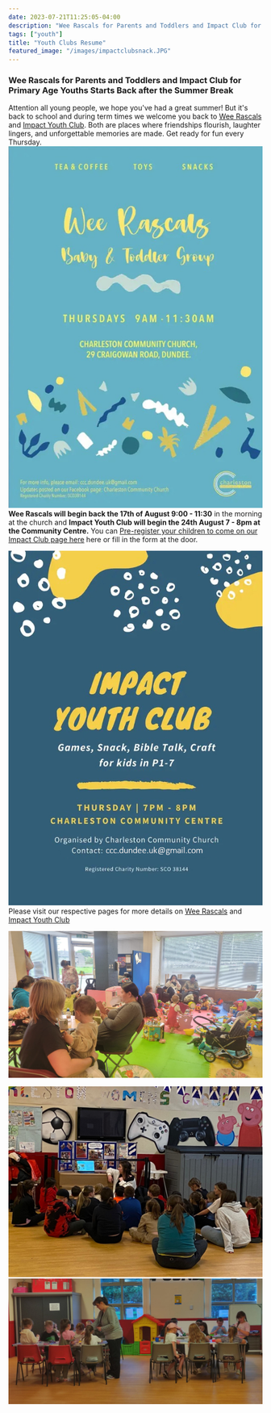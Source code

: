```yaml
---
date: 2023-07-21T11:25:05-04:00
description: "Wee Rascals for Parents and Toddlers and Impact Club for Primary Age Youths Starts Back after the Summer Break"
tags: ["youth"]
title: "Youth Clubs Resume"
featured_image: "/images/impactclubsnack.JPG"
---
```

### Wee Rascals for Parents and Toddlers and Impact Club for Primary Age Youths Starts Back after the Summer Break

Attention all young people, we hope you've had a great summer! But it's back to school and during term times we welcome you back to [Wee Rascals](/whats-on/childrens-activities/toddlers) and  [Impact Youth Club](/whats-on/childrens-activities/impact-youth-club). Both are places where friendships flourish, laughter lingers, and unforgettable memories are made. Get ready for fun every Thursday.
![Wee Rascals Flyer](weerascals.jpg)
**Wee Rascals will begin back the 17th of August 9:00 - 11:30** in the morning at the church and **Impact Youth Club will begin the 24th August 7 - 8pm at the Community Centre.** You can [Pre-register your children to come on our Impact Club page here](/whats-on/childrens-activities/impact-youth-club) here or fill in the form at the door.

![Impact Club Flyer](impactclub.jpg)
Please visit our respective pages for more details on [Wee Rascals](/whats-on/childrens-activities/toddlers) and  [Impact Youth Club](/whats-on/childrens-activities/impact-youth-club)

![Wee Rascals Pic](rascals2.JPG)

![Impact Club Pic](feature.JPG)
![Impact Club Pic](impactclubsnack.JPG)

